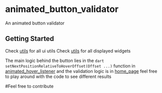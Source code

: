 # animated_button_validator

An animated button validator

## Getting Started

Check [utils](lib/src/ui/utils) for all ui utils Check [utils](lib/src/ui/presentation) for all
displayed widgets

The main logic behind the button lies in the ```dart setNextPositionRelativeToHoverOffset(Offset ...)``` function in [animated_hover_listener](lib/src/ui/presentation/widgets/animated_hover_listener.dart)
and the validation logic is in [home_page](lib/src/ui/presentation/home_page.dart)
feel free to play around with the code to see different results


#Feel free to contribute